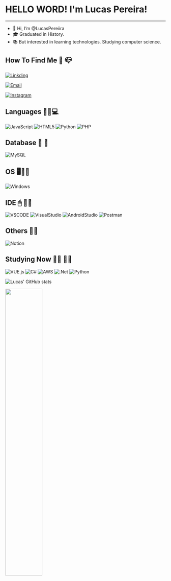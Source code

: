 # HELLO WORD! I'm Lucas Pereira!
***

- 👋 Hi, I’m @LucasPereiira
- 🎓 Graduated in History.
- 📚 But interested in learning technologies. Studying computer science.

## How To Find Me 📧 📪
[![Linkding](https://img.shields.io/badge/LinkedIn-0077B5?style=for-the-badge&logo=linkedin&logoColor=white)](https://www.linkedin.com/in/lucasaspereira/)

[![Email](https://img.shields.io/badge/Microsoft_Outlook-0078D4?style=for-the-badge&logo=microsoft-outlook&logoColor=white)](mailto:lucasaspereira@outlook.com)

[![Instagram](https://img.shields.io/badge/Luucaspeereira-%23E4405F.svg?style=for-the-badge&logo=Instagram&logoColor=white)](https://www.instagram.com/luucaspeereira/)


## Languages 👨‍💻💻 

![JavaScript](https://img.shields.io/badge/JavaScript-F7DF1E?style=for-the-badge&logo=javascript&logoColor=black)
![HTML5](https://img.shields.io/badge/HTML5-E34F26?style=for-the-badge&logo=html5&logoColor=white)
![Python](https://img.shields.io/badge/Python-FFD43B?style=for-the-badge&logo=python&logoColor=darkgreen)
![PHP](https://img.shields.io/badge/PHP-52628F?style=for-the-badge&logo=PHP&logoColor=white)

## Database  :memo: 	:floppy_disk:
![MySQL](https://img.shields.io/badge/mysql-%2300f.svg?style=for-the-badge&logo=mysql&logoColor=white)

## OS 🖥👩‍💻
 
 ![Windows](https://img.shields.io/badge/Windows-0078D6?style=for-the-badge&logo=windows&logoColor=white)
 
## IDE 🖱 👩‍💻
 
 ![VSCODE](https://img.shields.io/badge/Visual_Studio_Code-0078D4?style=for-the-badge&logo=visual%20studio%20code&logoColor=white)
 ![VisualStudio](https://img.shields.io/badge/Visual_Studio-5C2D91?style=for-the-badge&logo=visual%20studio&logoColor=white)
 ![AndroidStudio](https://img.shields.io/badge/Android_Studio-5BD000?style=for-the-badge&logo=android%20studio&logoColor=white)
 ![Postman](https://img.shields.io/badge/Postman-FFFFFF?style=for-the-badge&logo=Postman&logoColor=red)
 
 ## Others :male_detective:

![Notion](https://img.shields.io/badge/Notion-%23000000.svg?style=for-the-badge&logo=notion&logoColor=white)


## Studying Now :student: :technologist:

![VUE.js](https://img.shields.io/badge/Java-ED8B00?style=for-the-badge&logo=java&logoColor=0000)
![C#](https://img.shields.io/badge/c%23-%23239120.svg?style=for-the-badge&logo=c-sharp&logoColor=white)
![AWS](https://img.shields.io/badge/Amazon_AWS-FF9900?style=for-the-badge&logo=amazonaws&logoColor=white)
![.Net](https://img.shields.io/badge/.NET-5C2D91?style=for-the-badge&logo=.net&logoColor=white)
![Python](https://img.shields.io/badge/Python-FFD43B?style=for-the-badge&logo=python&logoColor=darkgreen)

![Lucas' GitHub stats](https://github-readme-stats.vercel.app/api?username=LucasPereiira&theme=dark&show_icons=true)

<img src="https://github-readme-streak-stats.herokuapp.com/?user=LucasPereiira&theme=dark" width="48%">

<!---
LucasPereiira/LucasPereiira is a ✨ special ✨ repository because its `README.md` (this file) appears on your GitHub profile.
You can click the Preview link to take a look at your changes.
--->
